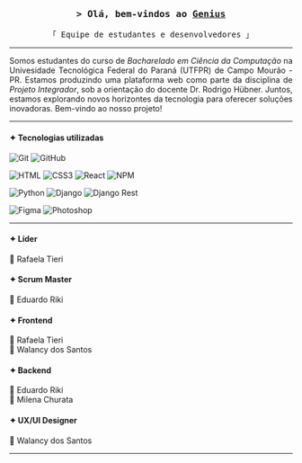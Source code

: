 <h3 align="center">
        <samp>&gt; Olá, bem-vindos ao
                <b><a target="_blank" href="https://github.com/GeniusUTFPR">Genius</a></b>
        </samp>
</h3>

<p align="center"> 
  <samp>
    「 Equipe de estudantes e desenvolvedores 」
    <br>
  </samp>
</p>

---

<p align="justify">
Somos estudantes do curso de <i>Bacharelado em Ciência da Computação</i> na Univesidade Tecnológica Federal do Paraná (UTFPR) de Campo Mourão - PR. Estamos produzindo uma plataforma web como parte da disciplina de <i>Projeto Integrador</i>, sob a orientação do docente Dr. Rodrigo Hübner. Juntos, estamos explorando novos horizontes da tecnologia para oferecer soluções inovadoras. Bem-vindo ao nosso projeto!
</p>

---

#### ✦ Tecnologias utilizadas

![Git](https://img.shields.io/badge/Git-F05032?style=for-the-badge&logo=git&logoColor=white)
![GitHub](https://img.shields.io/badge/GitHub-100000?style=for-the-badge&logo=github&logoColor=white)

![HTML](https://img.shields.io/badge/HTML5-E34F26?style=for-the-badge&logo=html5&logoColor=white)
![CSS3](https://img.shields.io/badge/CSS3-1572B6?style=for-the-badge&logo=css3&logoColor=white)
![React](https://img.shields.io/badge/-React-61DBFB?style=for-the-badge&labelColor=black&logo=react&logoColor=61DBFB)
![NPM](https://img.shields.io/badge/npm-CB3837?style=for-the-badge&logo=npm&logoColor=white)

![Python](https://img.shields.io/badge/python-3670A0?style=for-the-badge&logo=python&logoColor=ffdd54)
![Django](https://img.shields.io/badge/Django-092E20?style=for-the-badge&logo=django&logoColor=green)
![Django Rest](https://img.shields.io/badge/django%20rest-ff1709?style=for-the-badge&logo=django&logoColor=white)

![Figma](https://img.shields.io/badge/Figma-F24E1E?style=for-the-badge&logo=figma&logoColor=white)
![Photoshop](https://img.shields.io/badge/Adobe%20Photoshop-31A8FF?style=for-the-badge&logo=Adobe%20Photoshop&logoColor=black)

---

#### ✦ Líder

🔸 Rafaela Tieri

#### ✦ Scrum Master

🔸 Eduardo Riki

#### ✦ Frontend

🔸 Rafaela Tieri <br/>
🔸 Walancy dos Santos

#### ✦ Backend
 
🔸 Eduardo Riki <br/>
🔸 Milena Churata

#### ✦ UX/UI Designer

🔸 Walancy dos Santos

---
